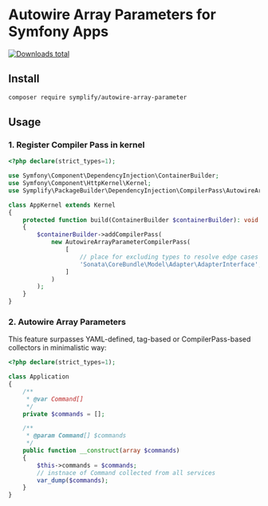 # Autowire Array Parameters for Symfony Apps

[![Downloads total](https://img.shields.io/packagist/dt/symplify/autowire-array-parameter.svg?style=flat-square)](https://packagist.org/packages/symplify/autowire-array-parameter/stats)

## Install

```bash
composer require symplify/autowire-array-parameter
```

## Usage

### 1. Register Compiler Pass in kernel

```php
<?php declare(strict_types=1);

use Symfony\Component\DependencyInjection\ContainerBuilder;
use Symfony\Component\HttpKernel\Kernel;
use Symplify\PackageBuilder\DependencyInjection\CompilerPass\AutowireArrayParameterCompilerPass;

class AppKernel extends Kernel
{
    protected function build(ContainerBuilder $containerBuilder): void
    {
        $containerBuilder->addCompilerPass(
            new AutowireArrayParameterCompilerPass(
                [
                    // place for excluding types to resolve edge cases
                    'Sonata\CoreBundle\Model\Adapter\AdapterInterface',
                ]
            )
        );
    }
}
```

### 2. Autowire Array Parameters

This feature surpasses YAML-defined, tag-based or CompilerPass-based collectors in minimalistic way:

```php
<?php declare(strict_types=1);

class Application
{
    /**
     * @var Command[]
     */
    private $commands = [];

    /**
     * @param Command[] $commands
     */
    public function __construct(array $commands)
    {
        $this->commands = $commands;
        // instnace of Command collected from all services
        var_dump($commands);
    }
}
```

